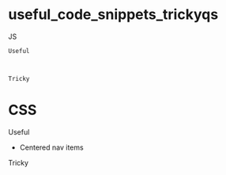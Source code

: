 # useful_code_snippets_trickyqs





JS

    Useful
        
    
    
    Tricky
    
    
    
    
CSS
===

Useful


-   Centered nav items   

Tricky